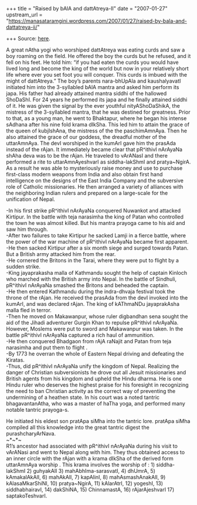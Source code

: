 +++
title = "Raised by bAlA and dattAtreya-II"
date = "2007-01-27"
upstream_url = "https://manasataramgini.wordpress.com/2007/01/27/raised-by-bala-and-dattatreya-ii/"

+++
Source: [here](https://manasataramgini.wordpress.com/2007/01/27/raised-by-bala-and-dattatreya-ii/).

A great nAtha yogi who worshiped dattAtreya was eating curds and saw a
boy roaming on the field. He offered the boy the curds but he refused,
and it fell on his feet. He told him: “if you had eaten the curds you
would have lived long and become the king of the world but now in your
relatively short life where ever you set foot you will conquer. This
curds is imbued with the might of dattAtreya.” The boy’s parents
nara-bhUpAla and kaushalyavatI initiated him into the 3-syllabled bAlA
mantra and asked him perform its japa. His father had already attained
mantra siddhi of the hallowed ShoDaShI. For 24 years he performed its
japa and he finally attained siddhi of it. He was given the signal by
the ever youthful nityAShoDaShikA, the mistress of the 3-syllabled
mantra, that he was destined for greatness. Prior to that, as a young
man, he went to Bhaktapur, where he began his intense sAdhana after his
nine fold krama dIkSha. This led him to attain the grace of the queen of
kubjIshAna, the mistress of the the paschimAmnAya. Then he also attained
the grace of our goddess, the dreadful mother of the uttarAmnAya. The
devI worshiped in the kumArI gave him the prasAda instead of the rAjan.
It immediately became clear that pR^ithivI nArAyaNa shAha deva was to be
the rAjan. He traveled to vArANasI and there performed a rite to
uttarAmnAyeshvarI as siddha-lakShmI and pratya\~NgirA. As a result he
was able to mysteriously raise money and use to purchase first-class
modern weapons from India and also obtain first hand intelligence on the
designs of the East India Company and the subversive role of Catholic
missionaries. He then arranged a variety of alliances with the
neighboring Indian rulers and prepared on a large-scale for the
unification of Nepal.

-In his first strike pR^ithivI nArAyaNa conquered Nuwankot and attacked
Kirtipur. In the battle with teja narasimha the king of Patan who
controlled the town he was almost killed. But his mantra prayoga came to
his aid and saw him through.  
-After two failures to take Kirtipur he sacked Lamji in a fierce battle,
where the power of the war machine of pR^ithivI nArAyaNa became first
apparent.  
-He then sacked Kirtipur after a six month siege and surged towards
Patan. But a British army attacked him from the rear.  
-He cornered the Britons in the Tarai, where they were put to flight by
a sudden strike.  
-King jayaprakasha malla of Kathmandu sought the help of captain Kinloch
who marched with the British army into Nepal. In the battle of Sindhuli,
pR^ithivI nArAyaNa smashed the Britons and beheaded the captain.  
-He then entered Kathmandu during the indra-dhvaja festival took the
throne of the rAjan. He received the prasAda from the devI invoked into
the kumArI, and was declared rAjan. The king of kAThmaNDu jayaprakAsha
malla fled in terror.  
-Then he moved on Makawanpur, whose ruler digbandhan sena sought the aid
of the Jihadi adventurer Gurgin Khan to repulse pR^ithivI nArAyaNa.
However, Moslems were put to sword and Makawanpur was taken. In the
battle pR^ithivI nArAyaNa captured a rich haul of ammunition.  
-He then conquered Bhadgaon from rAjA raNajit and Patan from teja
narasimha and put them to flight .  
-By 1773 he overran the whole of Eastern Nepal driving and defeating the
Kiratas.  
-Thus, did pR^ithivI nArAyaNa unify the kingdom of Nepal. Realizing the
danger of Christian subversionists he drove out all Jesuit missionaries
and British agents from his kingdom and upheld the Hindu dharma. He is
one Hindu ruler who deserves the highest praise for his foresight in
recognizing the need to ban Christian activity as the correct way of
preventing the undermining of a heathen state. In his court was a noted
tantric bhagavantanAtha, who was a master of haTha yoga, and performed
many notable tantric prayoga-s.

He initiated his eldest son pratApa siMha into the tantric lore. pratApa
siMha compiled all this knowledge into the great tantric digest the
purashcharyArNava.  
\~\*\~\*\~  
R1’s ancestor had associated with pR^ithivI nArAyaNa during his visit to
vArANasi and went to Nepal along with him. They thus obtained access to
an inner circle with the rAjan with a krama dIkSha of the derived form
uttarAmnAya worship . This krama involves the worship of : 1)
siddha-lakShmI 2) guhyakAlI 3) mahAbhIma-sarasvatI, 4) dhUmrA, 5)
kAmakalAkAlI, 6) mahAkAlI, 7) kapAlinI, 8) mahAsmashAnakAlI, 9)
kAlasaMkarShiNI, 10) pratya\~NgirA, 11) kAlarAtrI, 12) yogeshI, 13)
siddhabhairavI, 14) dakShiNA, 15) ChinnamastA, 16) rAjarAjeshvarI 17)
saptakoTeshvarI.

